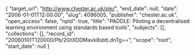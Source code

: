 {
  "target_url": "http://www.chester.ac.uk/ple/", 
  "end_date": null, 
  "date": "2006-01-01T12:00:00", 
  "slug": 4096005, 
  "publisher": "chester.ac.uk", 
  "open_access": false, 
  "npld": true, 
  "title": "PADDLE: Piloting a decentralised learning environment using standards based tools", 
  "subjects": [], 
  "collections": [], 
  "record_id": "20060101T120000/Pb/2GtXDDMavk8sbtLdnTg==", 
  "scope": "root", 
  "start_date": null
}

